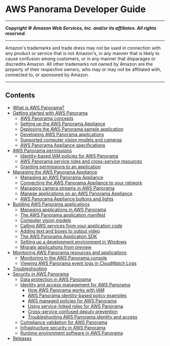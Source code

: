 # AWS Panorama Developer Guide

-----
*****Copyright &copy; Amazon Web Services, Inc. and/or its affiliates. All rights reserved.*****

-----
Amazon's trademarks and trade dress may not be used in 
     connection with any product or service that is not Amazon's, 
     in any manner that is likely to cause confusion among customers, 
     or in any manner that disparages or discredits Amazon. All other 
     trademarks not owned by Amazon are the property of their respective
     owners, who may or may not be affiliated with, connected to, or 
     sponsored by Amazon.

-----
## Contents
+ [What is AWS Panorama?](panorama-welcome.md)
+ [Getting started with AWS Panorama](panorama-gettingstarted.md)
   + [AWS Panorama concepts](gettingstarted-concepts.md)
   + [Setting up the AWS Panorama Appliance](gettingstarted-setup.md)
   + [Deploying the AWS Panorama sample application](gettingstarted-deploy.md)
   + [Developing AWS Panorama applications](gettingstarted-sample.md)
   + [Supported computer vision models and cameras](gettingstarted-compatibility.md)
   + [AWS Panorama Appliance specifications](gettingstarted-hardware.md)
+ [AWS Panorama permissions](panorama-permissions.md)
   + [Identity-based IAM policies for AWS Panorama](permissions-user.md)
   + [AWS Panorama service roles and cross-service resources](permissions-services.md)
   + [Granting permissions to an application](permissions-application.md)
+ [Managing the AWS Panorama Appliance](panorama-appliance.md)
   + [Managing an AWS Panorama Appliance](appliance-manage.md)
   + [Connecting the AWS Panorama Appliance to your network](appliance-network.md)
   + [Managing camera streams in AWS Panorama](appliance-cameras.md)
   + [Manage applications on an AWS Panorama Appliance](appliance-applications.md)
   + [AWS Panorama Appliance buttons and lights](appliance-buttons.md)
+ [Building AWS Panorama applications](panorama-applications.md)
   + [Managing applications in AWS Panorama](applications-manage.md)
   + [The AWS Panorama application manifest](applications-manifest.md)
   + [Computer vision models](applications-models.md)
   + [Calling AWS services from your application code](applications-awssdk.md)
   + [Adding text and boxes to output video](applications-overlays.md)
   + [The AWS Panorama Application SDK](applications-panoramasdk.md)
   + [Setting up a development environment in Windows](applications-devenvwindows.md)
   + [Migrate applications from preview](applications-migrate.md)
+ [Monitoring AWS Panorama resources and applications](panorama-monitoring.md)
   + [Monitoring in the AWS Panorama console](monitoring-console.md)
   + [Viewing AWS Panorama event logs in CloudWatch Logs](monitoring-logging.md)
+ [Troubleshooting](panorama-troubleshooting.md)
+ [Security in AWS Panorama](panorama-security.md)
   + [Data protection in AWS Panorama](security-dataprotection.md)
   + [Identity and access management for AWS Panorama](security-iam.md)
      + [How AWS Panorama works with IAM](security_iam_service-with-iam.md)
      + [AWS Panorama identity-based policy examples](security_iam_id-based-policy-examples.md)
      + [AWS managed policies for AWS Panorama](security-iam-awsmanpol.md)
      + [Using service-linked roles for AWS Panorama](using-service-linked-roles.md)
      + [Cross-service confused deputy prevention](security-iam-trustpolicies.md)
      + [Troubleshooting AWS Panorama identity and access](security_iam_troubleshoot.md)
   + [Compliance validation for AWS Panorama](security-compliance.md)
   + [Infrastructure security in AWS Panorama](security-infrastructure.md)
   + [Runtime environment software in AWS Panorama](security-runtime.md)
+ [Releases](panorama-releases.md)